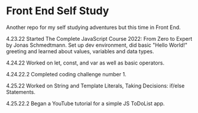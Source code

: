 # Front End Self Study
Another repo for my self studying adventures but this time in Front End.

4.23.22 Started The Complete JavaScript Course 2022: From Zero to Expert by Jonas Schmedtmann. Set up dev environment, did basic "Hello World!" greeting and learned about values, variables and data types.

4.24.22 Worked on let, const, and var as well as basic operators.

4.24.22.2 Completed coding challenge number 1.

4.25.22 Worked on String and Template Literals, Taking Decisions: if/else Statements.

4.25.22.2 Began a YouTube tutorial for a simple JS ToDoList app.